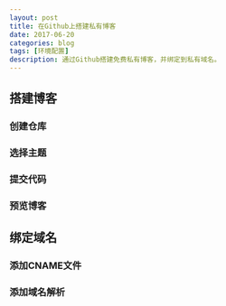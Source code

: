 ```yaml
---
layout: post
title: 在Github上搭建私有博客
date: 2017-06-20
categories: blog
tags: [环境配置]
description: 通过Github搭建免费私有博客，并绑定到私有域名。
---
```



## 搭建博客

### 创建仓库

### 选择主题

### 提交代码

### 预览博客 

## 绑定域名

### 添加CNAME文件

### 添加域名解析
